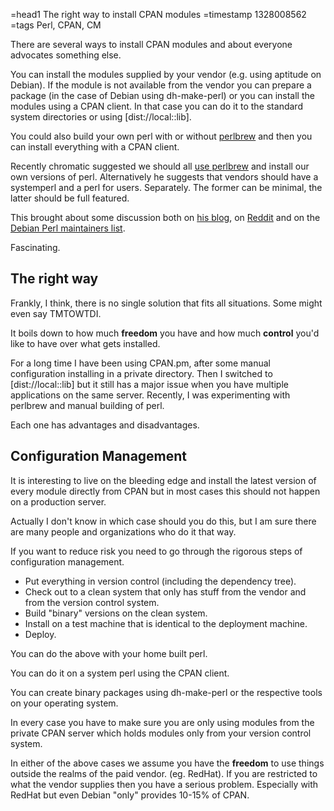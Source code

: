 =head1 The right way to install CPAN modules
=timestamp 1328008562
=tags Perl, CPAN, CM



There are several ways to install CPAN modules and about everyone advocates something else.

You can install the modules supplied by your vendor (e.g. using aptitude on Debian).
If the module is not available from the vendor you can prepare a package (in the case of Debian using dh-make-perl) or
you can install the modules using a CPAN client. In that case you can do it to the standard system directories or using 
[dist://local::lib].

You could also build your own perl with or without <a href="http://www.perlbrew.pl/">perlbrew</a>
and then you can install everything with a CPAN client.



Recently chromatic suggested we should all 
<a href="http://www.modernperlbooks.com/mt/2012/01/avoiding-the-vendor-perl-fad-diet.html">use perlbrew</a>
and install our own versions of perl. Alternatively he suggests that vendors should have a systemperl and 
a perl for users. Separately. The former can be minimal, the latter should be full featured.

This brought about some discussion both on
<a href="http://www.modernperlbooks.com/mt/2012/01/avoiding-the-vendor-perl-fad-diet.html">his blog</a>,
on <a href="http://www.reddit.com/r/perl/comments/owhrl/avoiding_the_vendor_perl_fad_diet/">Reddit</a> 
and on the <a href="http://lists.debian.org/debian-perl/2012/01/msg00092.html">Debian Perl maintainers list</a>.

Fascinating.

<h2>The right way</h2>

Frankly, I think, there is no single solution that fits all situations. Some might even say TMTOWTDI.

It boils down to how much <b>freedom</b> you have and how much <b>control</b> you'd like to have over what gets installed.

For a long time I have been using CPAN.pm, after some manual configuration installing in a private directory.
Then I switched to [dist://local::lib] but it still has a major issue when you have multiple applications
on the same server. Recently, I was experimenting with perlbrew and manual building of perl.

Each one has advantages and disadvantages.

<h2>Configuration Management</h2>

It is interesting to live on the bleeding edge and install the latest version of every module 
directly from CPAN but in most cases this should not happen on a production server.

Actually I don't know in which case should you do this, but I am sure there are many people 
and organizations who do it that way.

If you want to reduce risk you need to go through the rigorous steps of configuration management.

<ul>
<li>Put everything in version control (including the dependency tree).</li>
<li>Check out to a clean system that only has stuff from the vendor and from the version control system.</li>
<li>Build "binary" versions on the clean system.</li>
<li>Install on a test machine that is identical to the deployment machine.</li>
<li>Deploy.</li>
</ul>

You can do the above with your home built perl.

You can do it on a system perl using the CPAN client.

You can create binary packages using dh-make-perl or the respective tools on your operating system.

In every case you have to make sure you are only using modules from 
the private CPAN server which holds modules only from your version control system.

In either of the above cases we assume you have the <b>freedom</b> to use things outside the
realms of the paid vendor. (eg. RedHat). If you are restricted to what the vendor supplies then
you have a serious problem. Especially with RedHat but even Debian "only" provides 10-15% of CPAN.


